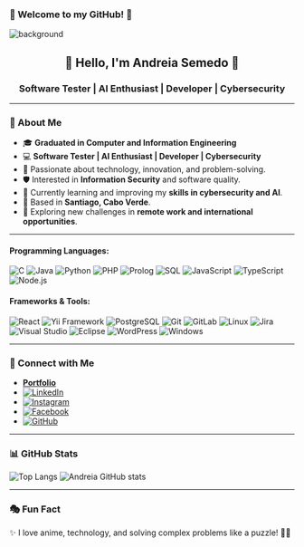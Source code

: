### 🖤 Welcome to my GitHub! 🖤 
![background](https://github.com/user-attachments/assets/da46c968-8729-4145-9b7e-8c2a240c06f3)
<h2 align="center">🌙 Hello, I'm Andreia Semedo 🌟</h2>
<h3 align="center">Software Tester | AI Enthusiast | Developer | Cybersecurity </h3>

---

### 🌸 About Me

- 🎓 **Graduated in Computer and Information Engineering**
- 💻 **Software Tester | AI Enthusiast | Developer | Cybersecurity**
- 🚀 Passionate about technology, innovation, and problem-solving.
- 🛡️ Interested in **Information Security** and software quality.
- 🔬 Currently learning and improving my **skills in cybersecurity and AI**.
- 📍 Based in **Santiago, Cabo Verde**.
- 🌱 Exploring new challenges in **remote work and international opportunities**.

---

#### **Programming Languages:**
![C](https://img.shields.io/badge/-C-00599C?style=flat-square&logo=c&logoColor=white)
![Java](https://img.shields.io/badge/-Java-007396?style=flat-square&logo=java)
![Python](https://img.shields.io/badge/-Python-3776AB?style=flat-square&logo=python&logoColor=white)
![PHP](https://img.shields.io/badge/-PHP-777BB4?style=flat-square&logo=php&logoColor=white)
![Prolog](https://img.shields.io/badge/-Prolog-FF4B00?style=flat-square&logo=prolog&logoColor=white)
![SQL](https://img.shields.io/badge/-SQL-4479A1?style=flat-square&logo=mysql&logoColor=white)
![JavaScript](https://img.shields.io/badge/-JavaScript-F7DF1E?style=flat-square&logo=javascript&logoColor=black)
![TypeScript](https://img.shields.io/badge/TypeScript-007ACC?style=flat-square&logo=typescript&logoColor=white)
![Node.js](https://img.shields.io/badge/Node.js-43853D?style=flat-square&logo=node.js&logoColor=white)

#### **Frameworks & Tools:**
![React](https://img.shields.io/badge/-React-61DAFB?style=flat-square&logo=react&logoColor=black)
![Yii Framework](https://img.shields.io/badge/-Yii-808080?style=flat-square&logo=yii&logoColor=white)
![PostgreSQL](https://img.shields.io/badge/-PostgreSQL-336791?style=flat-square&logo=postgresql&logoColor=white)
![Git](https://img.shields.io/badge/-Git-F05032?style=flat-square&logo=git&logoColor=white)
![GitLab](https://img.shields.io/badge/-GitLab-FCA121?style=flat-square&logo=gitlab)
![Linux](https://img.shields.io/badge/-Linux-FCC624?style=flat-square&logo=linux&logoColor=black)
![Jira](https://img.shields.io/badge/Jira-0052CC?style=flat-square&logo=Jira&logoColor=white)
![Visual Studio](https://img.shields.io/badge/Visual_Studio-5C2D91?style=flat-square&logo=visual%20studio&logoColor=white)
![Eclipse](https://img.shields.io/badge/Eclipse-2C2255?style=flat-square&logo=eclipse&logoColor=white)
![WordPress](https://img.shields.io/badge/Wordpress-21759B?style=flat-square&logo=wordpress&logoColor=white)
![Windows](https://img.shields.io/badge/Windows-0078D6?style=flat-square&logo=windows&logoColor=white)

---

### 📲 Connect with Me

- **[Portfolio](https://andreiasemedo.bio/)**
- [![LinkedIn](https://img.shields.io/badge/LinkedIn-0077B5?style=flat-square&logo=linkedin&logoColor=white)](https://www.linkedin.com/in/andreia-semedo-a6410b234/)
- [![Instagram](https://img.shields.io/badge/Instagram-E4405F?style=flat-square&logo=instagram&logoColor=white)](https://www.instagram.com/_andrah__/)
- [![Facebook](https://img.shields.io/badge/Facebook-1877F2?style=flat-square&logo=facebook&logoColor=white)](https://www.facebook.com/andreia.semedo.986/)
- [![GitHub](https://img.shields.io/badge/GitHub-100000?style=flat-square&logo=github&logoColor=white)](https://github.com/Andreia797)

---

### 📊 GitHub Stats
![Top Langs](https://github-readme-stats.vercel.app/api/?username=andreia797&layout=compact)
![Andreia GitHub stats](https://github-readme-stats.vercel.app/api?username=andreia797&show_icons=true)


---
### 🎭 Fun Fact

✨ I love anime, technology, and solving complex problems like a puzzle! 🧩💡

